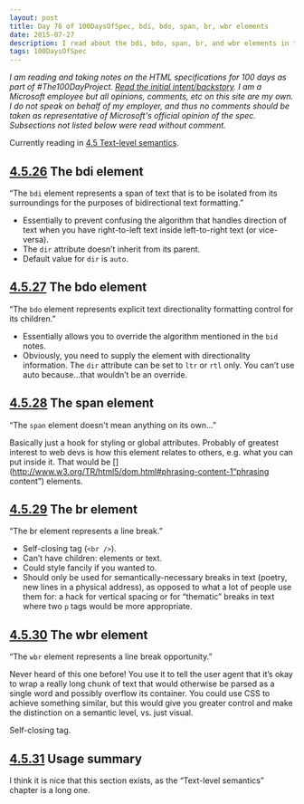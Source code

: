 ```yaml
---
layout: post
title: Day 76 of 100DaysOfSpec, bdi, bdo, span, br, wbr elements
date: 2015-07-27
description: I read about the bdi, bdo, span, br, and wbr elements in the HTML spec.
tags: 100DaysOfSpec
---
```


*I am reading and taking notes on the HTML specifications for 100 days as part of #The100DayProject. [Read the initial intent/backstory](http://melanie-richards.com/blog/100-day-project). I am a Microsoft employee but all opinions, comments, etc on this site are my own. I do not speak on behalf of my employer, and thus no comments should be taken as representative of Microsoft's official opinion of the spec. Subsections not listed below were read without comment.*

Currently reading in [4.5 Text-level semantics](http://www.w3.org/TR/html5/text-level-semantics.html#text-level-semantics).

## [4.5.26](http://www.w3.org/TR/html5/text-level-semantics.html#the-bdi-element) The bdi element

“The `bdi` element represents a span of text that is to be isolated from its surroundings for the purposes of bidirectional text formatting.”

* Essentially to prevent confusing the algorithm that handles direction of text when you have right-to-left text inside left-to-right text (or vice-versa).
* The `dir` attribute doesn’t inherit from its parent.
* Default value for `dir` is `auto`.

## [4.5.27](http://www.w3.org/TR/html5/text-level-semantics.html#the-bdo-element) The bdo element

“The `bdo` element represents explicit text directionality formatting control for its children.”

* Essentially allows you to override the algorithm mentioned in the `bid` notes.
* Obviously, you need to supply the element with directionality information. The `dir` attribute can be set to `ltr` or `rtl` only. You can’t use auto because…that wouldn’t be an override.

## [4.5.28](http://www.w3.org/TR/html5/text-level-semantics.html#the-span-element) The span element

“The `span` element doesn't mean anything on its own…”

Basically just a hook for styling or global attributes. Probably of greatest interest to web devs is how this element relates to others, e.g. what you can put inside it. That would be [](http://www.w3.org/TR/html5/dom.html#phrasing-content-1“phrasing content”) elements.

## [4.5.29](http://www.w3.org/TR/html5/text-level-semantics.html#the-br-element) The br element

“The br element represents a line break.”

* Self-closing tag (`<br />`).
* Can’t have children: elements or text.
* Could style fancily if you wanted to.
* Should only be used for semantically-necessary breaks in text (poetry, new lines in a physical address), as opposed to what a lot of people use them for: a hack for vertical spacing or for “thematic” breaks in text where two `p` tags would be more appropriate.

## [4.5.30](http://www.w3.org/TR/html5/text-level-semantics.html#the-wbr-element) The wbr element

“The `wbr` element represents a line break opportunity.”

Never heard of this one before! You use it to tell the user agent that it’s okay to wrap a really long chunk of text that would otherwise be parsed as a single word and possibly overflow its container. You could use CSS to achieve something similar, but this would give you greater control and make the distinction on a semantic level, vs. just visual.

Self-closing tag.

## [4.5.31](http://www.w3.org/TR/html5/text-level-semantics.html#usage-summary) Usage summary

I think it is nice that this section exists, as the “Text-level semantics” chapter is a long one.